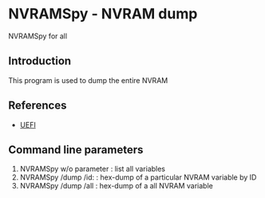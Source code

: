 # NVRAMSpy - NVRAM dump
NVRAMSpy for all

## Introduction

This program is used to dump the entire NVRAM

## References
* [UEFI](https://uefi.org/sites/default/files/resources/UEFI_Spec_2_8_final.pdf#page=229)

## Command line parameters

1. NVRAMSpy w/o parameter      : list all variables
2. NVRAMSpy /dump /id:<ddd>    : hex-dump of a particular NVRAM variable by ID
3. NVRAMSpy /dump /all         : hex-dump of a all  NVRAM variable
